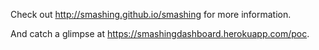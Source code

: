 Check out http://smashing.github.io/smashing for more information.

And catch a glimpse at https://smashingdashboard.herokuapp.com/poc.
